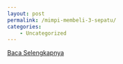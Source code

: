 ```yaml
---
layout: post
permalink: /mimpi-membeli-3-sepatu/
categories:
    - Uncategorized
---
```


[Baca Selengkapnya](/09)